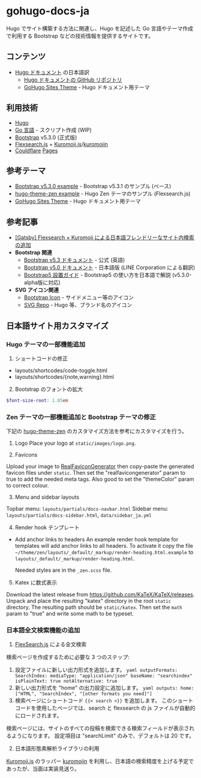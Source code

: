 # gohugo-docs-ja

Hugo でサイト構築する方法に関連し、Hugo を記述した Go 言語やテーマ作成で利用する Bootstrap などの技術情報を提供するサイトです。


## コンテンツ

- [Hugo ドキュメント](https://gohugo.io/documentation/) の日本語訳
  - [Hugo ドキュメントの GitHub リポジトリ](https://github.com/gohugoio/hugoDocs)
  - [GoHugo Sites Theme](https://github.com/gohugoio/gohugoioTheme) - Hugo ドキュメント用テーマ


## 利用技術

- [Hugo](https://gohugo.io/)
- [Go 言語](https://go.dev/) - スクリプト作成 (WIP)
- [Bootstrap](https://getbootstrap.com/) v5.3.0 (正式版)
- [Flexsearch.js](https://github.com/nextapps-de/flexsearch) + [Kuromoji.js](https://github.com/takuyaa/kuromoji.js/)/[kuromojin](https://github.com/azu/kuromojin)
- [Couldflare](https://dash.cloudflare.com/) [Pages](https://www.cloudflare.com/ja-jp/products/pages/)


## 参考テーマ

- [Bootstrap v5.3.0 example](https://github.com/twbs/bootstrap/tree/main/site) - Bootstrap v5.3.1 のサンプル (ベース)
- [hugo-theme-zen example](https://github.com/frjo/hugo-theme-zen/tree/main/exampleSite) - Hugo Zen テーマのサンプル (Flexsearch.js)
- [GoHugo Sites Theme](https://github.com/gohugoio/gohugoioTheme) - Hugo ドキュメント用テーマ


## 参考記事

- [[Gatsby] Flexsearch × Kuromoji による日本語フレンドリーなサイト内検索の追加](https://tenderfeel.xsrv.jp/javascript/5711/)
- **Bootstrap 関連**
  - [Bootstrap v5.3 ドキュメント](https://getbootstrap.com/docs/5.3/getting-started/introduction/) - 公式 (英語)
  - [Bootstrap v5.0 ドキュメント](https://getbootstrap.jp/docs/5.0/getting-started/introduction/) - 日本語版 (LINE Corporation による翻訳)
  - [Bootstrap5 設置ガイド](https://bootstrap-guide.com/) - Bootstrap5 の使い方を日本語で解説 (v5.3.0-alpha版に対応)
- **SVG アイコン関連**
  - [Bootstrap Icon](https://icons.getbootstrap.com/) - サイドメニュー等のアイコン
  - [SVG Repo](https://www.svgrepo.com/) - Hugo 等、ブランド名のアイコン



## 日本語サイト用カスタマイズ

### Hugo テーマの一部機能追加

1. ショートコードの修正
  - layouts/shortcodes/code-toggle.html
  - layouts/shortcodes/{note,warning}.html
2. Bootstrap のフォントの拡大
  ```scss
  $font-size-root: 1.05em
  ```



### Zen テーマの一部機能追加と Bootstrap テーマの修正

下記の [hugo-theme-zen](https://github.com/frjo/hugo-theme-zen/) のカスタマイズ方法を参考にカスタマイズを行う。

1. Logo
Place your logo at `static/images/logo.png`.

2. Favicons

Upload your image to [RealFaviconGenerator](https://realfavicongenerator.net/) then copy-paste the generated favicon files under `static`.
Then set the "realfavicongenerator" param to true to add the needed meta tags. Also good to set the "themeColor" param to correct colour.

3. Menu and sidebar layouts

Topbar menu: `layouts/partials/docs-navbar.html`
Sidebar menu: `layouts/partials/docs-sidebar.html`, `data/sidebar_ja.yml`


4. Render hook テンプレート

  - Add anchor links to headers
    An example render hook template for templates will add anchor links to all headers. To activate it copy the file `~/theme/zen/layouts/_default/_markup/render-heading.html.example` to `layouts/_default/_markup/render-heading.html`.

    Needed styles are in the `_zen.scss` file.

5. Katex に数式表示

  Download the latest release from <https://github.com/KaTeX/KaTeX/releases>. Unpack and place the resulting "katex" directory in the root `static` directory.
  The resulting path should be `static/katex`. Then set the `math` param to "true" and write some math to be typeset.



### 日本語全文検索機能の追加

1. [FlexSearch.js](https://github.com/nextapps-de/flexsearch) による全文検索

  検索ページを作成するために必要な 3 つのステップ:

  1. 設定ファイルに新しい出力形式を追加します。
    ```yaml
    outputFormats:
      SearchIndex:
        mediaType: "application/json"
        baseName: "searchindex"
        isPlainText: true
        notAlternative: true
    ```
  2. 新しい出力形式を "home" の出力設定に追加します。
    ```yaml
    outputs:
      home: ["HTML", "SearchIndex", "[other formats you need]"]
    ```
  3. 検索ページにショートコード `{{< search >}}` を追加します。
    このショートコードを使用したページでは、search と flexsearch の js ファイルが自動的にロードされます。

検索ページには、サイトのすべての投稿を検索できる検索フィールドが表示されるようになります。
設定項目は "searchLimit" のみで、デフォルトは 20 です。


2. 日本語形態素解析ライブラリの利用

[Kuromoji.js](https://github.com/takuyaa/kuromoji.js/) のラッパー [kuromojin](https://github.com/azu/kuromojin) を利用し、日本語の検索精度を上げる予定であったが、当面は実装見送り。
